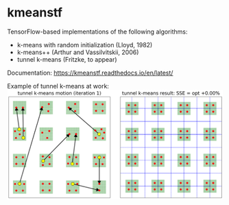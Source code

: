 # kmeanstf

TensorFlow-based implementations of the following algorithms:

* k-means with random initialization (Lloyd, 1982)
* k-means++ (Arthur and Vassilvitskii, 2006)
* tunnel k-means (Fritzke, to appear)

Documentation: https://kmeanstf.readthedocs.io/en/latest/

[logo]: https://raw.githubusercontent.com/gittar/kmeanstf/master/img/million_100.png "k-means++ example"

Example of tunnel k-means at work:
<br>
<img src="https://raw.githubusercontent.com/gittar/kmeanstf/master/docs/source/img/tkmeans1.png" width="700">